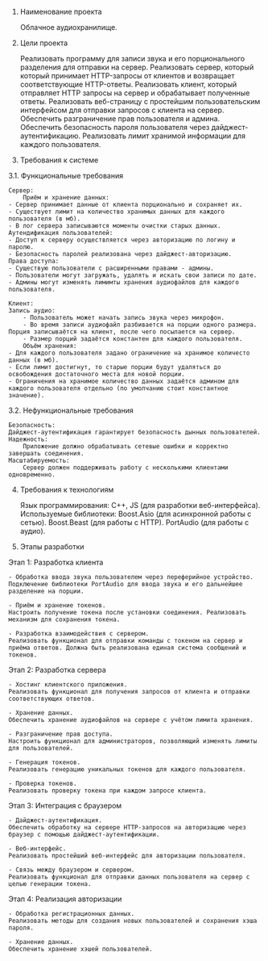 1. Наименование проекта

     Облачное аудиохранилище.  

2. Цели проекта

     Реализовать программу для записи звука и его порционального разделения для отправки на сервер.
     Реализовать сервер, который который принимает HTTP-запросы от клиентов и возвращает соответствующие HTTP-ответы.
     Реализовать клиент, который отправляет HTTP запросы на сервер и обрабатывает полученные ответы.
     Реализовать веб-страницу с простейшим пользовательским интерфейсом для отправки запросов с клиента на сервер.
     Обеспечить разграничение прав пользователя и админа.
     Обеспечить безопасность пароля пользователя через дайджест-аутентификацию.
     Реализовать лимит хранимой информации для каждого пользователя.
	
3. Требования к системе

3.1. Функциональные требования

    Сервер:
        Приём и хранение данных:
	- Сервер принимает данные от клиента порционально и сохраняет их.
	- Существует лимит на количество хранимых данных для каждого пользователя (в мб).
	- В лог сервера записываются моменты очистки старых данных.
	Аутендификация пользователей:
	- Доступ к серверу осуществляется через авторизацию по логину и паролю.
	- Безопасность паролей реализована через дайджест-авторизацию.
	Права доступа:
	- Существую пользователи с расширенными правами - админы.
	- Пользователи могут загружать, удалять и искать свои записи по дате. 
	- Админы могут изменять лимимты хранения аудиофайлов для каждого пользователя.

    Клиент:
	Запись аудио:
        - Пользователь может начать запись звука через микрофон.
        - Во время записи аудиофайл разбивается на порции одного размера. Порция записываётся на клиент, после чего посылается на сервер.
        - Размер порций задаётся константен для каждого пользователя.
        Объём хранения:
	- Для каждого пользователя задано ограничение на хранимое количесто данных (в мб).
	- Если лимит достигнут, то старые порции будут удаляться до освобождения достаточного места для новой порции.
	- Ограничения на хранимое количество данных задаётся админом для каждого пользователя отдельно (по умолчанию стоит константное значение).


3.2. Нефункциональные требования

    Безопасность:
	Дайджест-аутентификация гарантирует безопасность дынных пользователей.
    Надежность:
        Приложение должно обрабатывать сетевые ошибки и корректно завершать соединения.
    Масштабируемость:
        Сервер должен поддерживать работу с несколькими клиентами одновременно.

4. Требования к технологиям

    Язык программирования: C++, JS (для разработки веб-интерфейса).
    Используемые библиотеки:
        Boost.Asio (для асинхронной работы с сетью).
        Boost.Beast (для работы с HTTP).
   	PortAudio (для работы с аудио).

5. Этапы разработки
	
Этап 1: Разработка клиента

    - Обработка ввода звука пользователем через переферийное устройство.
    Подключение библиотеки PortAudio для ввода звука и его дальнейшее разделение на порции.

    - Приём и хранение токенов.
    Настроить получение токена после установки соединения. Реализовать механизм для сохранения токена.

    - Разработка взаимодействия с сервером.
    Реализовать функционал для отправки команды с токеном на сервер и приёма ответов. Должна быть реализована единая система сообщений и токенов.
    
Этап 2: Разработка сервера

    - Хостинг клиентского приложения.
    Реализовать функционал для получения запросов от клиента и отправки соответствующих ответов.

    - Хранение данных.
    Обеспечить хранение аудиофайлов на сервере с учётом лимита хранения.

    - Разграничение прав доступа.
    Настроить функционал для администраторов, позволяющий изменять лимиты для пользователей.

    - Генерация токенов.
    Реализовать генерацию уникальных токенов для каждого пользователя.

    - Проверка токенов.
    Реализовать проверку токена при каждом запросе клиента.

Этап 3: Интеграция с браузером

    - Дайджест-аутентификация.
    Обеспечить обработку на сервере HTTP-запросов на авторизацию через браузер с помощью дайджест-аутентификации.

    - Веб-интерфейс.
    Реализовать простейший веб-интерфейс для авторизации пользователя.

    - Связь между браузером и сервером.
    Реализовать функционал для отправки данных пользователя на сервер с целью генерации токена.

Этап 4: Реализация авторизации

    - Обработка регистрационных данных.
    Реализовать методы для создания новых пользователей и сохранения хэша пароля.

    - Хранение данных.
    Обеспечить хранение хэшей пользователей. 

